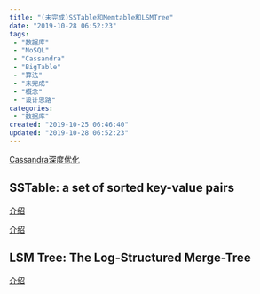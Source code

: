 ```yaml
---
title: "(未完成)SSTable和Memtable和LSMTree"
date: "2019-10-28 06:52:23"
tags: 
 - "数据库"
 - "NoSQL"
 - "Cassandra"
 - "BigTable"
 - "算法"
 - "未完成"
 - "概念"
 - "设计思路"
categories: 
 - "数据库"
created: "2019-10-25 06:46:40"
updated: "2019-10-28 06:52:23"
---
```


[Cassandra深度优化](https://medium.com/netflix-techblog/scaling-time-series-data-storage-part-i-ec2b6d44ba39)

## SSTable: a set of sorted key-value pairs

[介绍](https://blog.csdn.net/high2011/article/details/80159580)

[介绍](https://blog.csdn.net/ws1296931325/article/details/86635751)

## LSM Tree: The Log-Structured Merge-Tree

[介绍](https://blog.csdn.net/XuJing_1022/article/details/47724479)